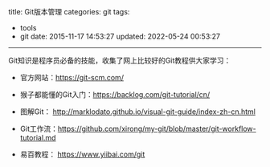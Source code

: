 title: Git版本管理
categories: git
tags:
  - tools
  - git
date: 2015-11-17 14:53:27
updated: 2022-05-24 00:53:27
---

Git知识是程序员必备的技能，收集了网上比较好的Git教程供大家学习：

-  官方网站：https://git-scm.com/

-  猴子都能懂的Git入门：https://backlog.com/git-tutorial/cn/

-  图解Git： http://marklodato.github.io/visual-git-guide/index-zh-cn.html 

-  Git工作流：https://github.com/xirong/my-git/blob/master/git-workflow-tutorial.md

-  易百教程： https://www.yiibai.com/git